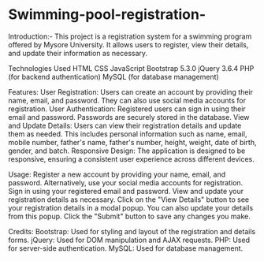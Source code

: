 # Swimming-pool-registration-


Introduction:-
This project is a registration system for a swimming program offered by Mysore University. It allows users to register, view their details, and update their information as necessary.

Technologies Used
HTML
CSS
JavaScript
Bootstrap 5.3.0
jQuery 3.6.4
PHP (for backend authentication)
MySQL (for database management)



Features:
User Registration: Users can create an account by providing their name, email, and password. They can also use social media accounts for registration.
User Authentication: Registered users can sign in using their email and password. Passwords are securely stored in the database.
View and Update Details: Users can view their registration details and update them as needed. This includes personal information such as name, email, mobile number, father's name, father's number, height, weight, date of birth, gender, and batch.
Responsive Design: The application is designed to be responsive, ensuring a consistent user experience across different devices.


Usage:
Register a new account by providing your name, email, and password. Alternatively, use your social media accounts for registration.
Sign in using your registered email and password.
View and update your registration details as necessary.
Click on the "View Details" button to see your registration details in a modal popup. You can also update your details from this popup.
Click the "Submit" button to save any changes you make.


Credits:
Bootstrap: Used for styling and layout of the registration and details forms.
jQuery: Used for DOM manipulation and AJAX requests.
PHP: Used for server-side authentication.
MySQL: Used for database management.

